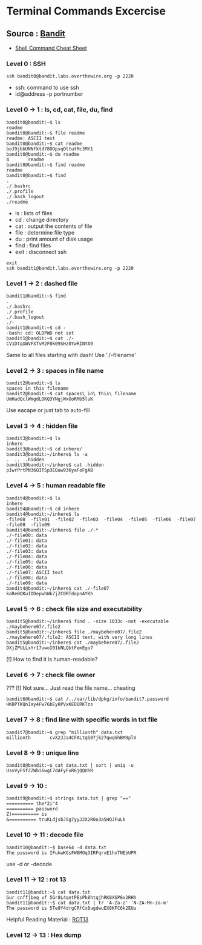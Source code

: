 # Terminal Commands Excercise
## Source : [Bandit](https://overthewire.org/wargames/bandit/)
- [Shell Command Cheat Sheet](https://www.git-tower.com/learn/cheat-sheets/cli/command-line-cheat-sheet-large01.png)

### Level 0 : SSH
```console
ssh bandit0@bandit.labs.overthewire.org -p 2220
```
- ssh: command to use ssh
- id@address -p portnumber

### Level 0 -> 1 : ls, cd, cat, file, du, find
```console
bandit0@bandit:~$ ls
readme
bandit0@bandit:~$ file readme 
readme: ASCII text
bandit0@bandit:~$ cat readme 
boJ9jbbUNNfktd78OOpsqOltutMc3MY1
bandit0@bandit:~$ du readme 
4       readme
bandit0@bandit:~$ find readme
readme
bandit0@bandit:~$ find
.
./.bashrc
./.profile
./.bash_logout
./readme
```
- ls : lists of files
- cd : change directory
- cat : output the contents of file
- file : determine file type
- du : print amount of disk usage
- find : find files 
- exit : disconnect ssh
```console
exit
ssh bandit1@bandit.labs.overthewire.org -p 2220
```

### Level 1 -> 2 : dashed file
```console
bandit1@bandit:~$ find
.
./.bashrc
./.profile
./.bash_logout
./-
bandit1@bandit:~$ cd -
-bash: cd: OLDPWD not set
bandit1@bandit:~$ cat ./-
CV1DtqXWVFXTvM2F0k09SHz0YwRINYA9
```
Same to all files starting with dash!
Use './-filename'

### Level 2 -> 3 : spaces in file name
```console
bandit2@bandit:~$ ls
spaces in this filename
bandit2@bandit:~$ cat spaces\ in\ this\ filename 
UmHadQclWmgdLOKQ3YNgjWxGoRMb5luK
```
Use eacape or just tab to auto-fill

### Level 3 -> 4 : hidden file
```console
bandit3@bandit:~$ ls
inhere
bandit3@bandit:~$ cd inhere/
bandit3@bandit:~/inhere$ ls -a
.  ..  .hidden
bandit3@bandit:~/inhere$ cat .hidden 
pIwrPrtPN36QITSp3EQaw936yaFoFgAB
```

### Level 4 -> 5 : human readable file
```console
bandit4@bandit:~$ ls
inhere
bandit4@bandit:~$ cd inhere
bandit4@bandit:~/inhere$ ls
-file00  -file01  -file02  -file03  -file04  -file05  -file06  -file07  -file08  -file09
bandit4@bandit:~/inhere$ file ./-*
./-file00: data
./-file01: data
./-file02: data
./-file03: data
./-file04: data
./-file05: data
./-file06: data
./-file07: ASCII text
./-file08: data
./-file09: data
bandit4@bandit:~/inhere$ cat ./-file07
koReBOKuIDDepwhWk7jZC0RTdopnAYKh
```

### Level 5 -> 6 : check file size and executability
```console
bandit5@bandit:~/inhere$ find . -size 1033c -not -executable
./maybehere07/.file2
bandit5@bandit:~/inhere$ file ./maybehere07/.file2
./maybehere07/.file2: ASCII text, with very long lines
bandit5@bandit:~/inhere$ cat ./maybehere07/.file2
DXjZPULLxYr17uwoI01bNLQbtFemEgo7
```
[!] How to find it is human-readable?

### Level 6 -> 7 : check file owner
???
[!] Not sure... Just read the file name... cheating
```console
bandit6@bandit:~$ cat /../var/lib/dpkg/info/bandit7.password
HKBPTKQnIay4Fw76bEy8PVxKEDQRKTzs
```

### Level 7 -> 8 : find line with specific words in txt file
```console
bandit7@bandit:~$ grep "millionth" data.txt
millionth       cvX2JJa4CFALtqS87jk27qwqGhBM9plV
```

### Level 8 -> 9 : unique line
```console
bandit8@bandit:~$ cat data.txt | sort | uniq -u
UsvVyFSfZZWbi6wgC7dAFyFuR6jQQUhR
```

### Level 9 -> 10 : 
```console
bandit9@bandit:~$ strings data.txt | grep "=="
========== the*2i"4
========== password
Z)========== is
&========== truKLdjsbJ5g7yyJ2X2R0o3a5HQJFuLk
```

### Level 10 -> 11 : decode file
```console
bandit10@bandit:~$ base64 -d data.txt
The password is IFukwKGsFW8MOq3IRFqrxE1hxTNEbUPR
```
use -d or -decode

### Level 11 -> 12 : rot 13
```console
bandit11@bandit:~$ cat data.txt 
Gur cnffjbeq vf 5Gr8L4qetPEsPk8htqjhRK8XSP6x2RHh
bandit11@bandit:~$ cat data.txt | tr 'A-Za-z' 'N-ZA-Mn-za-m'
The password is 5Te8Y4drgCRfCx8ugdwuEX8KFC6k2EUu
```
Helpful Reading Material : [ROT13](https://en.wikipedia.org/wiki/ROT13#Emacs_and_Vim)

### Level 12 -> 13 : Hex dump
```console
```
